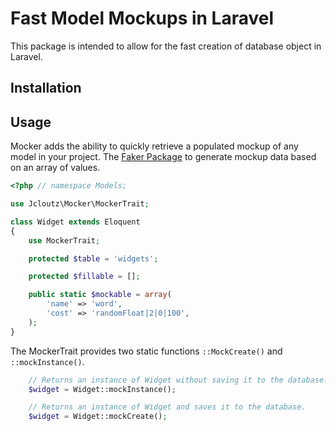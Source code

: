 # Fast Model Mockups in Laravel

This package is intended to allow for the fast creation of database object in Laravel.

## Installation


## Usage

Mocker adds the ability to quickly retrieve a populated mockup of any model in your project. The [Faker Package](https://github.com/fzaninotto/Faker) to generate mockup data based on an array of values.

```php
<?php // namespace Models;

use Jcloutz\Mocker\MockerTrait;

class Widget extends Eloquent
{
    use MockerTrait;

    protected $table = 'widgets';

    protected $fillable = [];

    public static $mockable = array(
        'name' => 'word',
        'cost' => 'randomFloat|2|0|100',
    );
}

```

The MockerTrait provides two static functions `::MockCreate()` and `::mockInstance()`.

```php
    // Returns an instance of Widget without saving it to the database.
    $widget = Widget::mockInstance();

    // Returns an instance of Widget and saves it to the database.
    $widget = Widget::mockCreate();
```

